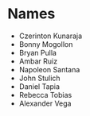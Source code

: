 # Names
* Czerinton Kunaraja
* Bonny Mogollon
* Bryan Pulla
* Ambar Ruiz
* Napoleon Santana
* John Stulich
* Daniel Tapia
* Rebecca Tobias
* Alexander Vega
